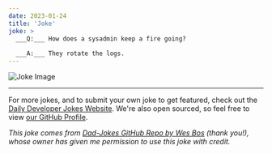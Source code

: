 ```yaml
---
date: 2023-01-24
title: 'Joke'
joke: >
  ___Q:___ How does a sysadmin keep a fire going?
  
  ___A:___ They rotate the logs.
---
```



![Joke Image](https://private.xtrp.io/projects/DailyDeveloperJokes/public_image_server/images/5e1259369613c.png)

---

For more jokes, and to submit your own joke to get featured, check out the [Daily Developer Jokes Website](https://dailydeveloperjokes.github.io/). We're also open sourced, so feel free to view [our GitHub Profile](https://github.com/dailydeveloperjokes).


_This joke comes from [Dad-Jokes GitHub Repo by Wes Bos](https://github.com/wesbos/dad-jokes) (thank you!), whose owner has given me permission to use this joke with credit._

<!--
Joke text:
**Q:** How does a sysadmin keep a fire going?

**A:** They rotate the logs.
 -->


